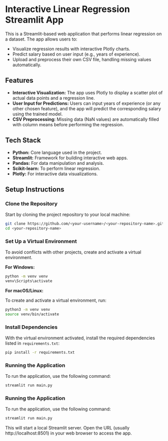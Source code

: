 # Interactive Linear Regression Streamlit App

This is a Streamlit-based web application that performs linear regression on a dataset. The app allows users to:

- Visualize regression results with interactive Plotly charts.
- Predict salary based on user input (e.g., years of experience).
- Upload and preprocess their own CSV file, handling missing values automatically.

## Features

- **Interactive Visualization:** The app uses Plotly to display a scatter plot of actual data points and a regression line.
- **User Input for Predictions:** Users can input years of experience (or any other chosen feature), and the app will predict the corresponding salary using the trained model.
- **CSV Preprocessing:** Missing data (NaN values) are automatically filled with column means before performing the regression.

## Tech Stack

- **Python:** Core language used in the project.
- **Streamlit:** Framework for building interactive web apps.
- **Pandas:** For data manipulation and analysis.
- **Scikit-learn:** To perform linear regression.
- **Plotly:** For interactive data visualizations.

## Setup Instructions

### Clone the Repository

Start by cloning the project repository to your local machine:

```bash
git clone https://github.com/<your-username>/<your-repository-name>.git
cd <your-repository-name>
```
### Set Up a Virtual Environment

To avoid conflicts with other projects, create and activate a virtual environment.

**For Windows:**

```bash
python -m venv venv
venv\Scripts\activate
```

**For macOS/Linux:**

To create and activate a virtual environment, run:

```bash
python3 -m venv venv
source venv/bin/activate
```

### Install Dependencies

With the virtual environment activated, install the required dependencies listed in `requirements.txt`:

```bash
pip install -r requirements.txt
```

### Running the Application

To run the application, use the following command:

```bash
streamlit run main.py
```

### Running the Application

To run the application, use the following command:

```bash
streamlit run main.py
```

This will start a local Streamlit server. Open the URL (usually http://localhost:8501) in your web browser to access the app.
